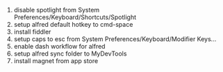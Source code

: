 1. disable spotlight from System Preferences/Keyboard/Shortcuts/Spotlight
2. setup alfred default hotkey to cmd-space
3. install fiddler
4. setup caps to esc from System Preferences/Keyboard/Modifier Keys...
5. enable dash workflow for alfred
6. setup alfred sync folder to MyDevTools
7. install magnet from app store